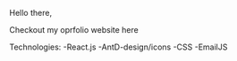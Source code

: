 Hello there,

Checkout my oprfolio website here 

Technologies:
-React.js
-AntD-design/icons
-CSS
-EmailJS
